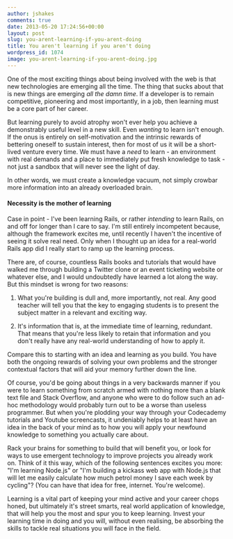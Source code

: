 ```yaml
---
author: jshakes
comments: true
date: 2013-05-20 17:24:56+00:00
layout: post
slug: you-arent-learning-if-you-arent-doing
title: You aren't learning if you aren't doing
wordpress_id: 1074
image: you-arent-learning-if-you-arent-doing.jpg
---
```


One of the most exciting things about being involved with the web is that new technologies are emerging all the time. The thing that sucks about that is new things are emerging _all the damn time_. If a developer is to remain competitive, pioneering and most importantly, in a job, then learning must be a core part of her career.

But learning purely to avoid atrophy won't ever help you achieve a demonstrably useful level in a new skill. Even _wanting_ to learn isn't enough. If the onus is entirely on self-motivation and the intrinsic rewards of bettering oneself to sustain interest, then for most of us it will be a short-lived venture every time. We must have a _need_ to learn - an environment with real demands and a place to immediately put fresh knowledge to task - not just a sandbox that will never see the light of day.

In other words, we must create a knowledge vacuum, not simply crowbar more information into an already overloaded brain.


#### Necessity is the mother of learning


Case in point - I've been learning Rails, or rather _intending_ to learn Rails, on and off for longer than I care to say. I'm still entirely incompetent because, although the framework excites me, until recently I haven't the incentive of seeing it solve real need. Only when I thought up an idea for a real-world Rails app did I really start to ramp up the learning process.

There are, of course, countless Rails books and tutorials that would have walked me through building a Twitter clone or an event ticketing website or whatever else, and I would undoubtedly have learned a lot along the way. But this mindset is wrong for two reasons:

1) What you're building is dull and, more importantly, not real. Any good teacher will tell you that the key to engaging students is to present the subject matter in a relevant and exciting way.

2) It's information that is, at the immediate time of learning, redundant. That means that you're less likely to retain that information and you don't really have any real-world understanding of how to apply it.

Compare this to starting with an idea and learning as you build. You have both the ongoing rewards of solving your own problems and the stronger contextual factors that will aid your memory further down the line.

Of course, you'd be going about things in a very backwards manner if you were to learn something from scratch armed with nothing more than a blank text file and Stack Overflow, and anyone who were to do follow such an ad-hoc methodology would probably turn out to be a worse than useless programmer. But when you're plodding your way through your Codecademy tutorials and Youtube screencasts, it undeniably helps to at least have an idea in the back of your mind as to how you will apply your newfound knowledge to something you actually care about.

Rack your brains for something to build that will benefit you, or look for ways to use emergent technology to improve projects you already work on. Think of it this way, which of the following sentences excites you more: "I'm learning Node.js" or "I'm building a kickass web app with Node.js that will let me easily calculate how much petrol money I save each week by cycling"? (You can have that idea for free, internet. You're welcome).

Learning is a vital part of keeping your mind active and your career chops honed, but ultimately it's street smarts, real world application of knowledge, that will help you the most and spur you to keep learning. Invest your learning time in doing and you will, without even realising, be absorbing the skills to tackle real situations you will face in the field.
